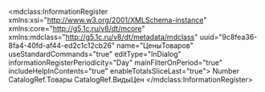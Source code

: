 <?xml version="1.0" encoding="UTF-8"?>
<mdclass:InformationRegister xmlns:xsi="http://www.w3.org/2001/XMLSchema-instance" xmlns:core="http://g5.1c.ru/v8/dt/mcore" xmlns:mdclass="http://g5.1c.ru/v8/dt/metadata/mdclass" uuid="9c8fea36-8fa4-40fd-af44-ed2c1c12cb26" name="ЦеныТоваров" useStandardCommands="true" editType="InDialog" informationRegisterPeriodicity="Day" mainFilterOnPeriod="true" includeHelpInContents="true" enableTotalsSliceLast="true">
  <synonym key="ru" value="Цены товаров"/>
  <producedTypes>
    <selectionType typeId="aeec1837-55ff-4a0d-8094-8accd2b85b47" valueTypeId="c4edba9b-47ff-480a-8845-81b4cd9f58ae"/>
    <listType typeId="3fc77659-00c3-46d2-8fb2-230055e06076" valueTypeId="50437c35-faad-4b78-98ef-e0b64141a454"/>
    <managerType typeId="8f24f67a-bc90-4f59-a741-ce48005e7284" valueTypeId="e49080ce-7303-416f-9384-50bdd8996c31"/>
    <recordSetType typeId="b4ebcadc-5feb-43ed-9489-c76812ec4225" valueTypeId="74b21746-f0f0-4682-8809-c4d550798853"/>
    <recordKeyType typeId="93cfefaa-7ffc-4a9c-8d83-fb28138a0090" valueTypeId="7b502e6c-d24c-4848-8224-25cada2548d4"/>
    <recordType typeId="f7eed549-f154-4e15-8d45-a5fe9b76131e" valueTypeId="b9b71739-7598-48a4-82bb-1bd5690ee5f2"/>
    <recordManagerType typeId="0706c779-d5e4-49c0-a45d-ca3fd640d92c" valueTypeId="6cb85c00-3c26-4ad1-87f0-cafbd45f27e7"/>
  </producedTypes>
  <standardAttributes name="Active" fullTextSearch="Use">
    <fillValue xsi:type="core:NullValue"/>
    <minValue xsi:type="core:NullValue"/>
    <maxValue xsi:type="core:NullValue"/>
  </standardAttributes>
  <standardAttributes name="LineNumber" fullTextSearch="Use">
    <fillValue xsi:type="core:NullValue"/>
    <minValue xsi:type="core:NullValue"/>
    <maxValue xsi:type="core:NullValue"/>
  </standardAttributes>
  <standardAttributes name="Recorder" fullTextSearch="Use">
    <fillValue xsi:type="core:NullValue"/>
    <minValue xsi:type="core:NullValue"/>
    <maxValue xsi:type="core:NullValue"/>
  </standardAttributes>
  <standardAttributes name="Period" fillChecking="ShowError" fullTextSearch="Use">
    <fillValue xsi:type="core:NullValue"/>
    <minValue xsi:type="core:NullValue"/>
    <maxValue xsi:type="core:NullValue"/>
  </standardAttributes>
  <help>
    <pages lang="ru"/>
  </help>
  <recordPresentation key="ru" value="Цена на дату"/>
  <listPresentation key="ru" value="Цены товаров"/>
  <extendedListPresentation key="ru" value="Цены товаров и услуг"/>
  <explanation key="ru" value="Цены товаров и услуг"/>
  <resources uuid="644a1692-a120-434f-b927-3f61d993c37f" name="Цена" quickChoice="DontUse" createOnInput="Use" fullTextSearch="Use">
    <synonym key="ru" value="Цена"/>
    <type>
      <types>Number</types>
      <numberQualifiers precision="10" scale="2" nonNegative="true"/>
    </type>
    <toolTip key="ru" value="Цена товара"/>
    <minValue xsi:type="core:NullValue"/>
    <maxValue xsi:type="core:NullValue"/>
    <fillValue xsi:type="core:NumberValue" value="0"/>
  </resources>
  <dimensions uuid="55a02ed2-75b4-4627-9b2d-1553d3d08eb8" name="Товар" fillChecking="ShowError" denyIncompleteValues="true" fullTextSearch="Use" fillFromFillingValue="true" master="true" mainFilter="true">
    <synonym key="ru" value="Товар"/>
    <type>
      <types>CatalogRef.Товары</types>
    </type>
    <toolTip key="ru" value="Товар"/>
    <minValue xsi:type="core:NullValue"/>
    <maxValue xsi:type="core:NullValue"/>
    <fillValue xsi:type="core:ReferenceValue" value="Catalog.Товары.EmptyRef"/>
  </dimensions>
  <dimensions uuid="3015dea0-329a-472f-a1c3-2a7da18a9d9c" name="ВидЦен" fillChecking="ShowError" fullTextSearch="Use" mainFilter="true">
    <synonym key="ru" value="Вид цен"/>
    <type>
      <types>CatalogRef.ВидыЦен</types>
    </type>
    <minValue xsi:type="core:NullValue"/>
    <maxValue xsi:type="core:NullValue"/>
    <fillValue xsi:type="core:ReferenceValue" value="Catalog.ВидыЦен.EmptyRef"/>
  </dimensions>
</mdclass:InformationRegister>
